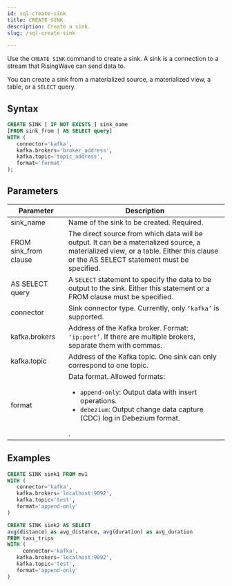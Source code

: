 ```yaml
---
id: sql-create-sink
title: CREATE SINK
description: Create a sink.
slug: /sql-create-sink

---
```


Use the `CREATE SINK` command to create a sink. A sink is a connection to a stream that RisingWave can send data to. 

You can create a sink from a materialized source, a materialized view, a table, or a `SELECT` query.


## Syntax

```sql
CREATE SINK [ IF NOT EXISTS ] sink_name
[FROM sink_from | AS SELECT query]
WITH (
   connector='kafka',
   kafka.brokers='broker_address',
   kafka.topic='topic_address',
   format='format'
);
```

## Parameters


|Parameter | Description|
|---|---|
|sink_name| Name of the sink to be created. Required.|
|FROM sink_from clause| The direct source from which data will be output. It can be a materialized source, a materialized view, or a table. Either this clause or the AS SELECT statement must be specified.|
|AS SELECT query| A `SELECT` statement to specify the data to be output to the sink. Either this statement or a FROM clause must be specified.|
|connector| Sink connector type. Currently, only `‘kafka’` is supported.|
|kafka.brokers|Address of the Kafka broker. Format: `‘ip:port’`. If there are multiple brokers, separate them with commas. |
|kafka.topic|Address of the Kafka topic. One sink can only correspond to one topic.|
|format	| Data format. Allowed formats:<ul><li> `append-only`: Output data with insert operations.</li><li> `debezium`: Output change data capture (CDC) log in Debezium format.</li></ul>.|

## Examples

```sql
CREATE SINK sink1 FROM mv1 
WITH (
   connector='kafka',
   kafka.brokers='localhost:9092',
   kafka.topic='test',
   format='append-only'
)
```

```sql
CREATE SINK sink2 AS SELECT 
avg(distance) as avg_distance, avg(duration) as avg_duration 
FROM taxi_trips
WITH (
     connector='kafka',
   kafka.brokers='localhost:9092',
   kafka.topic='test',
   format='append-only'
)

```